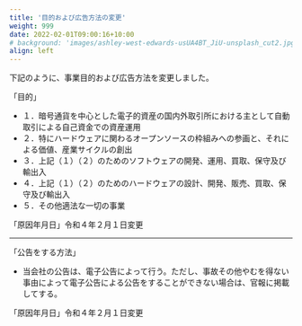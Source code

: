 ```yaml
---
title: '目的および広告方法の変更'
weight: 999
date: 2022-02-01T09:00:16+10:00
# background: 'images/ashley-west-edwards-usUA4BT_JiU-unsplash_cut2.jpg'
align: left
---
```




下記のように、事業目的および広告方法を変更しました。

「目的」

- １．暗号通貨を中心とした電子的資産の国内外取引所における主として自動取引による自己資金での資産運用
- ２．特にハードウェアに関わるオープンソースの枠組みへの参画と、それによる価値、産業サイクルの創出
- ３．上記（１）（２）のためのソフトウェアの開発、運用、買取、保守及び輸出入
- ４．上記（１）（２）のためのハードウェアの設計、開発、販売、買取、保守及び輸出入
- ５．その他適法な一切の事業

「原因年月日」令和４年２月１日変更

-----------------

「公告をする方法」

- 当会社の公告は、電子公告によって行う。ただし、事故その他やむを得ない事由によって電子公告による公告をすることができない場合は、官報に掲載してする。

「原因年月日」令和４年２月１日変更
